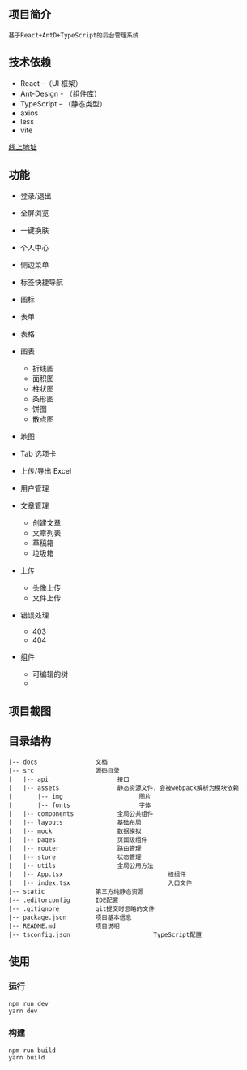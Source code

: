 ## 项目简介

    基于React+AntD+TypeScript的后台管理系统

## 技术依赖

-   React -（UI 框架）
-   Ant-Design - （组件库）
-   TypeScript - （静态类型）
-   axios
-   less
-   vite

[线上地址](https://wluyao.github.io/admin/dist/index.html)

## 功能

-   登录/退出

-   全屏浏览

-   一键换肤

-   个人中心

-   侧边菜单

-   标签快捷导航

-   图标

-   表单

-   表格

-   图表

    -   折线图
    -   面积图
    -   柱状图
    -   条形图
    -   饼图
    -   散点图

-   地图
-   Tab 选项卡

-   上传/导出 Excel

-   用户管理

-   文章管理

    -   创建文章
    -   文章列表
    -   草稿箱
    -   垃圾箱

-   上传

    -   头像上传
    -   文件上传

-   错误处理

    -   403
    -   404

-   组件
    -   可编辑的树
    -

## 项目截图

## 目录结构

```
|-- docs                文档
|-- src                 源码目录
|	|-- api                   接口
|	|-- assets                静态资源文件，会被webpack解析为模块依赖
|		|-- img                     图片
|		|-- fonts                   字体
|	|-- components            全局公共组件
|	|-- layouts               基础布局
|	|-- mock                  数据模拟
|	|-- pages                 页面级组件
|	|-- router                路由管理
|	|-- store                 状态管理
|	|-- utils                 全局公用方法
|	|-- App.tsx								根组件
|	|-- index.tsx							入口文件
|-- static              第三方纯静态资源
|-- .editorconfig       IDE配置
|-- .gitignore          git提交时忽略的文件
|--	package.json        项目基本信息
|-- README.md           项目说明
|-- tsconfig.json						TypeScript配置
```

## 使用

### 运行

```
npm run dev
yarn dev
```

### 构建

```
npm run build
yarn build
```
